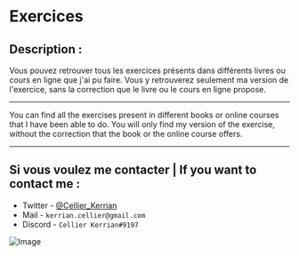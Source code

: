 # Exercices

## Description :

Vous pouvez retrouver tous les exercices présents dans différents livres ou cours en ligne que j'ai pu faire.
Vous y retrouverez seulement ma version de l'exercice, sans la correction que le livre ou le cours en ligne propose.

---

You can find all the exercises present in different books or online courses that I have been able to do.
You will only find my version of the exercise, without the correction that the book or the online course offers.

---

## Si vous voulez me contacter | If you want to contact me :
- Twitter - [@Cellier_Kerrian](https://twitter.com/Cellier_Kerrian)
- Mail - `kerrian.cellier@gmail.com`
- Discord - `Cellier Kerrian#9197`

![Image](https://cdn.discordapp.com/attachments/922486147366662204/922486202844737606/banner.png)
